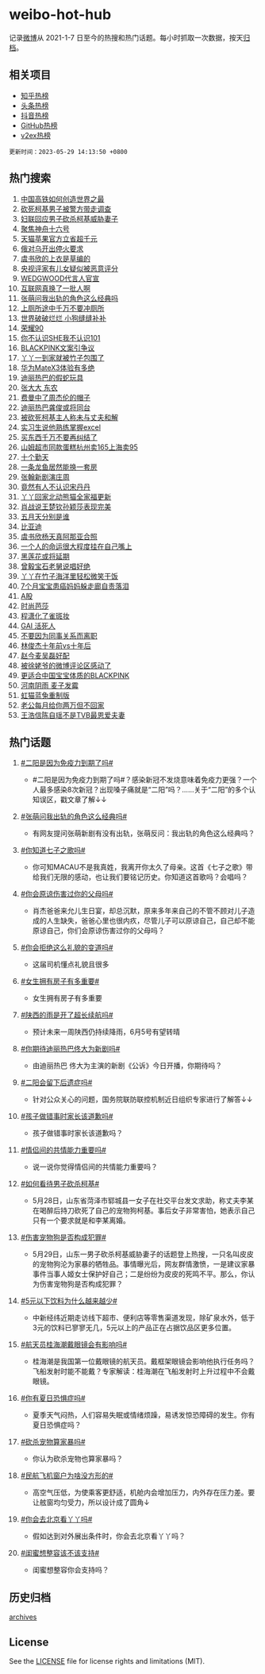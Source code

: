 # weibo-hot-hub

记录[微博](https://www.weibo.com)从 2021-1-7 日至今的热搜和热门话题。每小时抓取一次数据，按天[归档](archives)。

## 相关项目

- [知乎热榜](https://github.com/lonnyzhang423/zhihu-hot-hub)
- [头条热榜](https://github.com/lonnyzhang423/toutiao-hot-hub)
- [抖音热榜](https://github.com/lonnyzhang423/douyin-hot-hub)
- [GitHub热榜](https://github.com/lonnyzhang423/github-hot-hub)
- [v2ex热榜](https://github.com/lonnyzhang423/v2ex-hot-hub)


`更新时间：2023-05-29 14:13:50 +0800`

## 热门搜索

1. [中国高铁如何创造世界之最](https://m.weibo.cn/search?containerid=100103type%3D1%26t%3D10%26q%3D%23%E4%B8%AD%E5%9B%BD%E9%AB%98%E9%93%81%E5%A6%82%E4%BD%95%E5%88%9B%E9%80%A0%E4%B8%96%E7%95%8C%E4%B9%8B%E6%9C%80%23&stream_entry_id=51&isnewpage=1&extparam=seat%3D1%26pos%3D0%26c_type%3D51%26dgr%3D0%26stream_entry_id%3D51%26cate%3D10103%26filter_type%3Drealtimehot%26display_time%3D1685340829%26pre_seqid%3D168534082924102733755&luicode=10000011&lfid=106003type%253D25%2526t%253D3%2526disable_hot%253D1%2526filter_type%253Drealtimehot)
1. [砍死柯基男子被警方带走调查](https://m.weibo.cn/search?containerid=100103type%3D1%26t%3D10%26q%3D%23%E7%A0%8D%E6%AD%BB%E6%9F%AF%E5%9F%BA%E7%94%B7%E5%AD%90%E8%A2%AB%E8%AD%A6%E6%96%B9%E5%B8%A6%E8%B5%B0%E8%B0%83%E6%9F%A5%23&stream_entry_id=31&isnewpage=1&extparam=seat%3D1%26stream_entry_id%3D31%26filter_type%3Drealtimehot%26dgr%3D0%26c_type%3D31%26pos%3D0%26band_rank%3D1%26realpos%3D1%26cate%3D5001%26lcate%3D5001%26q%3D%2523%25E7%25A0%258D%25E6%25AD%25BB%25E6%259F%25AF%25E5%259F%25BA%25E7%2594%25B7%25E5%25AD%2590%25E8%25A2%25AB%25E8%25AD%25A6%25E6%2596%25B9%25E5%25B8%25A6%25E8%25B5%25B0%25E8%25B0%2583%25E6%259F%25A5%2523%26flag%3D2%26display_time%3D1685340829%26pre_seqid%3D168534082924102733755&luicode=10000011&lfid=106003type%253D25%2526t%253D3%2526disable_hot%253D1%2526filter_type%253Drealtimehot)
1. [妇联回应男子砍杀柯基威胁妻子](https://m.weibo.cn/search?containerid=100103type%3D1%26t%3D10%26q%3D%23%E5%A6%87%E8%81%94%E5%9B%9E%E5%BA%94%E7%94%B7%E5%AD%90%E7%A0%8D%E6%9D%80%E6%9F%AF%E5%9F%BA%E5%A8%81%E8%83%81%E5%A6%BB%E5%AD%90%23&stream_entry_id=31&isnewpage=1&extparam=seat%3D1%26stream_entry_id%3D31%26filter_type%3Drealtimehot%26dgr%3D0%26c_type%3D31%26pos%3D1%26band_rank%3D2%26realpos%3D2%26cate%3D5001%26lcate%3D5001%26q%3D%2523%25E5%25A6%2587%25E8%2581%2594%25E5%259B%259E%25E5%25BA%2594%25E7%2594%25B7%25E5%25AD%2590%25E7%25A0%258D%25E6%259D%2580%25E6%259F%25AF%25E5%259F%25BA%25E5%25A8%2581%25E8%2583%2581%25E5%25A6%25BB%25E5%25AD%2590%2523%26flag%3D16%26display_time%3D1685340829%26pre_seqid%3D168534082924102733755&luicode=10000011&lfid=106003type%253D25%2526t%253D3%2526disable_hot%253D1%2526filter_type%253Drealtimehot)
1. [聚焦神舟十六号](https://m.weibo.cn/search?containerid=100103type%3D1%26t%3D10%26q%3D%23%E8%81%9A%E7%84%A6%E7%A5%9E%E8%88%9F%E5%8D%81%E5%85%AD%E5%8F%B7%23&stream_entry_id=31&isnewpage=1&extparam=seat%3D1%26stream_entry_id%3D31%26filter_type%3Drealtimehot%26dgr%3D0%26c_type%3D31%26pos%3D2%26band_rank%3D3%26realpos%3D3%26cate%3D5001%26lcate%3D5001%26q%3D%2523%25E8%2581%259A%25E7%2584%25A6%25E7%25A5%259E%25E8%2588%259F%25E5%258D%2581%25E5%2585%25AD%25E5%258F%25B7%2523%26flag%3D0%26display_time%3D1685340829%26pre_seqid%3D168534082924102733755&luicode=10000011&lfid=106003type%253D25%2526t%253D3%2526disable_hot%253D1%2526filter_type%253Drealtimehot)
1. [天猫苹果官方立省超千元](https://m.weibo.cn/search?containerid=100103type%3D1%26t%3D10%26q%3D%23%E5%A4%A9%E7%8C%AB%E8%8B%B9%E6%9E%9C%E5%AE%98%E6%96%B9%E7%AB%8B%E7%9C%81%E8%B6%85%E5%8D%83%E5%85%83%23&stream_entry_id=31&isnewpage=1&extparam=seat%3D1%26stream_entry_id%3D31%26filter_type%3Drealtimehot%26dgr%3D0%26topic_ad%3D1%26lcate%3D5001%26pos%3D3%26band_rank%3D4%26c_type%3D31%26cate%3D5001%26adid%3D190867%26q%3D%2523%25E5%25A4%25A9%25E7%258C%25AB%25E8%258B%25B9%25E6%259E%259C%25E5%25AE%2598%25E6%2596%25B9%25E7%25AB%258B%25E7%259C%2581%25E8%25B6%2585%25E5%258D%2583%25E5%2585%2583%2523%26is_ad_pos%3D1%26display_time%3D1685340829%26pre_seqid%3D168534082924102733755&luicode=10000011&lfid=106003type%253D25%2526t%253D3%2526disable_hot%253D1%2526filter_type%253Drealtimehot)
1. [俄对乌开出停火要求](https://m.weibo.cn/search?containerid=100103type%3D1%26t%3D10%26q%3D%23%E4%BF%84%E5%AF%B9%E4%B9%8C%E5%BC%80%E5%87%BA%E5%81%9C%E7%81%AB%E8%A6%81%E6%B1%82%23&stream_entry_id=31&isnewpage=1&extparam=seat%3D1%26stream_entry_id%3D31%26filter_type%3Drealtimehot%26dgr%3D0%26c_type%3D31%26pos%3D4%26band_rank%3D4%26realpos%3D4%26cate%3D5001%26lcate%3D5001%26q%3D%2523%25E4%25BF%2584%25E5%25AF%25B9%25E4%25B9%258C%25E5%25BC%2580%25E5%2587%25BA%25E5%2581%259C%25E7%2581%25AB%25E8%25A6%2581%25E6%25B1%2582%2523%26flag%3D2%26display_time%3D1685340829%26pre_seqid%3D168534082924102733755&luicode=10000011&lfid=106003type%253D25%2526t%253D3%2526disable_hot%253D1%2526filter_type%253Drealtimehot)
1. [虞书欣的上衣是草编的](https://m.weibo.cn/search?containerid=100103type%3D1%26t%3D10%26q%3D%23%E8%99%9E%E4%B9%A6%E6%AC%A3%E7%9A%84%E4%B8%8A%E8%A1%A3%E6%98%AF%E8%8D%89%E7%BC%96%E7%9A%84%23&stream_entry_id=31&isnewpage=1&extparam=seat%3D1%26stream_entry_id%3D31%26filter_type%3Drealtimehot%26dgr%3D0%26c_type%3D31%26pos%3D5%26band_rank%3D5%26realpos%3D5%26cate%3D5001%26lcate%3D5001%26q%3D%2523%25E8%2599%259E%25E4%25B9%25A6%25E6%25AC%25A3%25E7%259A%2584%25E4%25B8%258A%25E8%25A1%25A3%25E6%2598%25AF%25E8%258D%2589%25E7%25BC%2596%25E7%259A%2584%2523%26flag%3D2%26display_time%3D1685340829%26pre_seqid%3D168534082924102733755&luicode=10000011&lfid=106003type%253D25%2526t%253D3%2526disable_hot%253D1%2526filter_type%253Drealtimehot)
1. [央视评家有儿女疑似被恶意评分](https://m.weibo.cn/search?containerid=100103type%3D1%26t%3D10%26q%3D%23%E5%A4%AE%E8%A7%86%E8%AF%84%E5%AE%B6%E6%9C%89%E5%84%BF%E5%A5%B3%E7%96%91%E4%BC%BC%E8%A2%AB%E6%81%B6%E6%84%8F%E8%AF%84%E5%88%86%23&stream_entry_id=31&isnewpage=1&extparam=seat%3D1%26stream_entry_id%3D31%26filter_type%3Drealtimehot%26dgr%3D0%26c_type%3D31%26pos%3D6%26band_rank%3D6%26realpos%3D6%26cate%3D5001%26lcate%3D5001%26q%3D%2523%25E5%25A4%25AE%25E8%25A7%2586%25E8%25AF%2584%25E5%25AE%25B6%25E6%259C%2589%25E5%2584%25BF%25E5%25A5%25B3%25E7%2596%2591%25E4%25BC%25BC%25E8%25A2%25AB%25E6%2581%25B6%25E6%2584%258F%25E8%25AF%2584%25E5%2588%2586%2523%26flag%3D2%26display_time%3D1685340829%26pre_seqid%3D168534082924102733755&luicode=10000011&lfid=106003type%253D25%2526t%253D3%2526disable_hot%253D1%2526filter_type%253Drealtimehot)
1. [WEDGWOOD代言人官宣](https://m.weibo.cn/search?containerid=100103type%3D1%26t%3D10%26q%3D%23WEDGWOOD%E4%BB%A3%E8%A8%80%E4%BA%BA%E5%AE%98%E5%AE%A3%23&stream_entry_id=31&isnewpage=1&extparam=seat%3D1%26stream_entry_id%3D31%26filter_type%3Drealtimehot%26dgr%3D0%26topic_ad%3D1%26lcate%3D5001%26pos%3D7%26band_rank%3D7%26c_type%3D31%26cate%3D5001%26adid%3D190608%26q%3D%2523WEDGWOOD%25E4%25BB%25A3%25E8%25A8%2580%25E4%25BA%25BA%25E5%25AE%2598%25E5%25AE%25A3%2523%26is_ad_pos%3D1%26display_time%3D1685340829%26pre_seqid%3D168534082924102733755&luicode=10000011&lfid=106003type%253D25%2526t%253D3%2526disable_hot%253D1%2526filter_type%253Drealtimehot)
1. [互联网真换了一批人啊](https://m.weibo.cn/search?containerid=100103type%3D1%26t%3D10%26q%3D%23%E4%BA%92%E8%81%94%E7%BD%91%E7%9C%9F%E6%8D%A2%E4%BA%86%E4%B8%80%E6%89%B9%E4%BA%BA%E5%95%8A%23&stream_entry_id=31&isnewpage=1&extparam=seat%3D1%26stream_entry_id%3D31%26filter_type%3Drealtimehot%26dgr%3D0%26c_type%3D31%26pos%3D8%26band_rank%3D7%26realpos%3D7%26cate%3D5001%26lcate%3D5001%26q%3D%2523%25E4%25BA%2592%25E8%2581%2594%25E7%25BD%2591%25E7%259C%259F%25E6%258D%25A2%25E4%25BA%2586%25E4%25B8%2580%25E6%2589%25B9%25E4%25BA%25BA%25E5%2595%258A%2523%26flag%3D2%26display_time%3D1685340829%26pre_seqid%3D168534082924102733755&luicode=10000011&lfid=106003type%253D25%2526t%253D3%2526disable_hot%253D1%2526filter_type%253Drealtimehot)
1. [张萌问我出轨的角色这么经典吗](https://m.weibo.cn/search?containerid=100103type%3D1%26t%3D10%26q%3D%23%E5%BC%A0%E8%90%8C%E9%97%AE%E6%88%91%E5%87%BA%E8%BD%A8%E7%9A%84%E8%A7%92%E8%89%B2%E8%BF%99%E4%B9%88%E7%BB%8F%E5%85%B8%E5%90%97%23&stream_entry_id=31&isnewpage=1&extparam=seat%3D1%26stream_entry_id%3D31%26filter_type%3Drealtimehot%26dgr%3D0%26c_type%3D31%26pos%3D9%26band_rank%3D8%26realpos%3D8%26cate%3D5001%26lcate%3D5001%26q%3D%2523%25E5%25BC%25A0%25E8%2590%258C%25E9%2597%25AE%25E6%2588%2591%25E5%2587%25BA%25E8%25BD%25A8%25E7%259A%2584%25E8%25A7%2592%25E8%2589%25B2%25E8%25BF%2599%25E4%25B9%2588%25E7%25BB%258F%25E5%2585%25B8%25E5%2590%2597%2523%26flag%3D2%26display_time%3D1685340829%26pre_seqid%3D168534082924102733755&luicode=10000011&lfid=106003type%253D25%2526t%253D3%2526disable_hot%253D1%2526filter_type%253Drealtimehot)
1. [上厕所途中千万不要冲厕所](https://m.weibo.cn/search?containerid=100103type%3D1%26t%3D10%26q%3D%23%E4%B8%8A%E5%8E%95%E6%89%80%E9%80%94%E4%B8%AD%E5%8D%83%E4%B8%87%E4%B8%8D%E8%A6%81%E5%86%B2%E5%8E%95%E6%89%80%23&stream_entry_id=31&isnewpage=1&extparam=seat%3D1%26stream_entry_id%3D31%26filter_type%3Drealtimehot%26dgr%3D0%26c_type%3D31%26pos%3D10%26band_rank%3D9%26realpos%3D9%26cate%3D5001%26lcate%3D5001%26q%3D%2523%25E4%25B8%258A%25E5%258E%2595%25E6%2589%2580%25E9%2580%2594%25E4%25B8%25AD%25E5%258D%2583%25E4%25B8%2587%25E4%25B8%258D%25E8%25A6%2581%25E5%2586%25B2%25E5%258E%2595%25E6%2589%2580%2523%26flag%3D2%26display_time%3D1685340829%26pre_seqid%3D168534082924102733755&luicode=10000011&lfid=106003type%253D25%2526t%253D3%2526disable_hot%253D1%2526filter_type%253Drealtimehot)
1. [世界破破烂烂 小狗缝缝补补](https://m.weibo.cn/search?containerid=100103type%3D1%26t%3D10%26q%3D%E4%B8%96%E7%95%8C%E7%A0%B4%E7%A0%B4%E7%83%82%E7%83%82+%E5%B0%8F%E7%8B%97%E7%BC%9D%E7%BC%9D%E8%A1%A5%E8%A1%A5&stream_entry_id=31&isnewpage=1&extparam=seat%3D1%26stream_entry_id%3D31%26filter_type%3Drealtimehot%26dgr%3D0%26c_type%3D31%26pos%3D11%26band_rank%3D10%26realpos%3D10%26cate%3D5001%26lcate%3D5001%26q%3D%25E4%25B8%2596%25E7%2595%258C%25E7%25A0%25B4%25E7%25A0%25B4%25E7%2583%2582%25E7%2583%2582%2520%25E5%25B0%258F%25E7%258B%2597%25E7%25BC%259D%25E7%25BC%259D%25E8%25A1%25A5%25E8%25A1%25A5%26flag%3D1%26display_time%3D1685340829%26pre_seqid%3D168534082924102733755&luicode=10000011&lfid=106003type%253D25%2526t%253D3%2526disable_hot%253D1%2526filter_type%253Drealtimehot)
1. [荣耀90](https://m.weibo.cn/search?containerid=100103type%3D1%26t%3D10%26q%3D%23%E8%8D%A3%E8%80%8090%23&stream_entry_id=31&isnewpage=1&extparam=seat%3D1%26stream_entry_id%3D31%26filter_type%3Drealtimehot%26dgr%3D0%26cate%3D5001%26c_type%3D31%26pos%3D12%26band_rank%3D11%26realpos%3D11%26lcate%3D5001%26adid%3D190921%26q%3D%2523%25E8%258D%25A3%25E8%2580%258090%2523%26flag%3D0%26display_time%3D1685340829%26pre_seqid%3D168534082924102733755&luicode=10000011&lfid=106003type%253D25%2526t%253D3%2526disable_hot%253D1%2526filter_type%253Drealtimehot)
1. [你不认识SHE我不认识101](https://m.weibo.cn/search?containerid=100103type%3D1%26t%3D10%26q%3D%23%E4%BD%A0%E4%B8%8D%E8%AE%A4%E8%AF%86SHE%E6%88%91%E4%B8%8D%E8%AE%A4%E8%AF%86101%23&stream_entry_id=31&isnewpage=1&extparam=seat%3D1%26stream_entry_id%3D31%26filter_type%3Drealtimehot%26dgr%3D0%26c_type%3D31%26pos%3D13%26band_rank%3D12%26realpos%3D12%26cate%3D5001%26lcate%3D5001%26q%3D%2523%25E4%25BD%25A0%25E4%25B8%258D%25E8%25AE%25A4%25E8%25AF%2586SHE%25E6%2588%2591%25E4%25B8%258D%25E8%25AE%25A4%25E8%25AF%2586101%2523%26flag%3D1%26display_time%3D1685340829%26pre_seqid%3D168534082924102733755&luicode=10000011&lfid=106003type%253D25%2526t%253D3%2526disable_hot%253D1%2526filter_type%253Drealtimehot)
1. [BLACKPINK文案引争议](https://m.weibo.cn/search?containerid=100103type%3D1%26t%3D10%26q%3D%23BLACKPINK%E6%96%87%E6%A1%88%E5%BC%95%E4%BA%89%E8%AE%AE%23&stream_entry_id=31&isnewpage=1&extparam=seat%3D1%26stream_entry_id%3D31%26filter_type%3Drealtimehot%26dgr%3D0%26c_type%3D31%26pos%3D14%26band_rank%3D13%26realpos%3D13%26cate%3D5001%26lcate%3D5001%26q%3D%2523BLACKPINK%25E6%2596%2587%25E6%25A1%2588%25E5%25BC%2595%25E4%25BA%2589%25E8%25AE%25AE%2523%26flag%3D0%26display_time%3D1685340829%26pre_seqid%3D168534082924102733755&luicode=10000011&lfid=106003type%253D25%2526t%253D3%2526disable_hot%253D1%2526filter_type%253Drealtimehot)
1. [丫丫一到家就被竹子包围了](https://m.weibo.cn/search?containerid=100103type%3D1%26t%3D10%26q%3D%23%E4%B8%AB%E4%B8%AB%E4%B8%80%E5%88%B0%E5%AE%B6%E5%B0%B1%E8%A2%AB%E7%AB%B9%E5%AD%90%E5%8C%85%E5%9B%B4%E4%BA%86%23&stream_entry_id=31&isnewpage=1&extparam=seat%3D1%26stream_entry_id%3D31%26filter_type%3Drealtimehot%26dgr%3D0%26c_type%3D31%26pos%3D15%26band_rank%3D14%26realpos%3D14%26cate%3D5001%26lcate%3D5001%26q%3D%2523%25E4%25B8%25AB%25E4%25B8%25AB%25E4%25B8%2580%25E5%2588%25B0%25E5%25AE%25B6%25E5%25B0%25B1%25E8%25A2%25AB%25E7%25AB%25B9%25E5%25AD%2590%25E5%258C%2585%25E5%259B%25B4%25E4%25BA%2586%2523%26flag%3D0%26display_time%3D1685340829%26pre_seqid%3D168534082924102733755&luicode=10000011&lfid=106003type%253D25%2526t%253D3%2526disable_hot%253D1%2526filter_type%253Drealtimehot)
1. [华为MateX3体验有多绝](https://m.weibo.cn/search?containerid=100103type%3D1%26t%3D10%26q%3D%23%E5%8D%8E%E4%B8%BAMateX3%E4%BD%93%E9%AA%8C%E6%9C%89%E5%A4%9A%E7%BB%9D%23&stream_entry_id=31&isnewpage=1&extparam=seat%3D1%26stream_entry_id%3D31%26filter_type%3Drealtimehot%26dgr%3D0%26cate%3D5001%26c_type%3D31%26pos%3D16%26band_rank%3D15%26realpos%3D15%26lcate%3D5001%26adid%3D190901%26q%3D%2523%25E5%258D%258E%25E4%25B8%25BAMateX3%25E4%25BD%2593%25E9%25AA%258C%25E6%259C%2589%25E5%25A4%259A%25E7%25BB%259D%2523%26flag%3D0%26display_time%3D1685340829%26pre_seqid%3D168534082924102733755&luicode=10000011&lfid=106003type%253D25%2526t%253D3%2526disable_hot%253D1%2526filter_type%253Drealtimehot)
1. [迪丽热巴的假蛇玩具](https://m.weibo.cn/search?containerid=100103type%3D1%26t%3D10%26q%3D%23%E8%BF%AA%E4%B8%BD%E7%83%AD%E5%B7%B4%E7%9A%84%E5%81%87%E8%9B%87%E7%8E%A9%E5%85%B7%23&stream_entry_id=31&isnewpage=1&extparam=seat%3D1%26stream_entry_id%3D31%26filter_type%3Drealtimehot%26dgr%3D0%26c_type%3D31%26pos%3D17%26band_rank%3D16%26realpos%3D16%26cate%3D5001%26lcate%3D5001%26q%3D%2523%25E8%25BF%25AA%25E4%25B8%25BD%25E7%2583%25AD%25E5%25B7%25B4%25E7%259A%2584%25E5%2581%2587%25E8%259B%2587%25E7%258E%25A9%25E5%2585%25B7%2523%26flag%3D0%26display_time%3D1685340829%26pre_seqid%3D168534082924102733755&luicode=10000011&lfid=106003type%253D25%2526t%253D3%2526disable_hot%253D1%2526filter_type%253Drealtimehot)
1. [张大大 东农](https://m.weibo.cn/search?containerid=100103type%3D1%26t%3D10%26q%3D%E5%BC%A0%E5%A4%A7%E5%A4%A7+%E4%B8%9C%E5%86%9C&stream_entry_id=31&isnewpage=1&extparam=seat%3D1%26stream_entry_id%3D31%26filter_type%3Drealtimehot%26dgr%3D0%26c_type%3D31%26pos%3D18%26band_rank%3D17%26realpos%3D17%26cate%3D5001%26lcate%3D5001%26q%3D%25E5%25BC%25A0%25E5%25A4%25A7%25E5%25A4%25A7%2520%25E4%25B8%259C%25E5%2586%259C%26flag%3D1%26display_time%3D1685340829%26pre_seqid%3D168534082924102733755&luicode=10000011&lfid=106003type%253D25%2526t%253D3%2526disable_hot%253D1%2526filter_type%253Drealtimehot)
1. [费曼中了周杰伦的帽子](https://m.weibo.cn/search?containerid=100103type%3D1%26t%3D10%26q%3D%23%E8%B4%B9%E6%9B%BC%E4%B8%AD%E4%BA%86%E5%91%A8%E6%9D%B0%E4%BC%A6%E7%9A%84%E5%B8%BD%E5%AD%90%23&stream_entry_id=31&isnewpage=1&extparam=seat%3D1%26stream_entry_id%3D31%26filter_type%3Drealtimehot%26dgr%3D0%26c_type%3D31%26pos%3D19%26band_rank%3D18%26realpos%3D18%26cate%3D5001%26lcate%3D5001%26q%3D%2523%25E8%25B4%25B9%25E6%259B%25BC%25E4%25B8%25AD%25E4%25BA%2586%25E5%2591%25A8%25E6%259D%25B0%25E4%25BC%25A6%25E7%259A%2584%25E5%25B8%25BD%25E5%25AD%2590%2523%26flag%3D2%26display_time%3D1685340829%26pre_seqid%3D168534082924102733755&luicode=10000011&lfid=106003type%253D25%2526t%253D3%2526disable_hot%253D1%2526filter_type%253Drealtimehot)
1. [迪丽热巴龚俊或将同台](https://m.weibo.cn/search?containerid=100103type%3D1%26t%3D10%26q%3D%23%E8%BF%AA%E4%B8%BD%E7%83%AD%E5%B7%B4%E9%BE%9A%E4%BF%8A%E6%88%96%E5%B0%86%E5%90%8C%E5%8F%B0%23&stream_entry_id=31&isnewpage=1&extparam=seat%3D1%26stream_entry_id%3D31%26filter_type%3Drealtimehot%26dgr%3D0%26c_type%3D31%26pos%3D20%26band_rank%3D19%26realpos%3D19%26cate%3D5001%26lcate%3D5001%26q%3D%2523%25E8%25BF%25AA%25E4%25B8%25BD%25E7%2583%25AD%25E5%25B7%25B4%25E9%25BE%259A%25E4%25BF%258A%25E6%2588%2596%25E5%25B0%2586%25E5%2590%258C%25E5%258F%25B0%2523%26flag%3D0%26display_time%3D1685340829%26pre_seqid%3D168534082924102733755&luicode=10000011&lfid=106003type%253D25%2526t%253D3%2526disable_hot%253D1%2526filter_type%253Drealtimehot)
1. [被砍死柯基主人称未与丈夫和解](https://m.weibo.cn/search?containerid=100103type%3D1%26t%3D10%26q%3D%23%E8%A2%AB%E7%A0%8D%E6%AD%BB%E6%9F%AF%E5%9F%BA%E4%B8%BB%E4%BA%BA%E7%A7%B0%E6%9C%AA%E4%B8%8E%E4%B8%88%E5%A4%AB%E5%92%8C%E8%A7%A3%23&stream_entry_id=31&isnewpage=1&extparam=seat%3D1%26stream_entry_id%3D31%26filter_type%3Drealtimehot%26dgr%3D0%26c_type%3D31%26pos%3D21%26band_rank%3D20%26realpos%3D20%26cate%3D5001%26lcate%3D5001%26q%3D%2523%25E8%25A2%25AB%25E7%25A0%258D%25E6%25AD%25BB%25E6%259F%25AF%25E5%259F%25BA%25E4%25B8%25BB%25E4%25BA%25BA%25E7%25A7%25B0%25E6%259C%25AA%25E4%25B8%258E%25E4%25B8%2588%25E5%25A4%25AB%25E5%2592%258C%25E8%25A7%25A3%2523%26flag%3D0%26display_time%3D1685340829%26pre_seqid%3D168534082924102733755&luicode=10000011&lfid=106003type%253D25%2526t%253D3%2526disable_hot%253D1%2526filter_type%253Drealtimehot)
1. [实习生说他熟练掌握excel](https://m.weibo.cn/search?containerid=100103type%3D1%26t%3D10%26q%3D%23%E5%AE%9E%E4%B9%A0%E7%94%9F%E8%AF%B4%E4%BB%96%E7%86%9F%E7%BB%83%E6%8E%8C%E6%8F%A1excel%23&stream_entry_id=31&isnewpage=1&extparam=seat%3D1%26stream_entry_id%3D31%26filter_type%3Drealtimehot%26dgr%3D0%26c_type%3D31%26pos%3D22%26band_rank%3D21%26realpos%3D21%26cate%3D5001%26lcate%3D5001%26q%3D%2523%25E5%25AE%259E%25E4%25B9%25A0%25E7%2594%259F%25E8%25AF%25B4%25E4%25BB%2596%25E7%2586%259F%25E7%25BB%2583%25E6%258E%258C%25E6%258F%25A1excel%2523%26flag%3D1%26display_time%3D1685340829%26pre_seqid%3D168534082924102733755&luicode=10000011&lfid=106003type%253D25%2526t%253D3%2526disable_hot%253D1%2526filter_type%253Drealtimehot)
1. [买东西千万不要再纠结了](https://m.weibo.cn/search?containerid=100103type%3D1%26t%3D10%26q%3D%23%E4%B9%B0%E4%B8%9C%E8%A5%BF%E5%8D%83%E4%B8%87%E4%B8%8D%E8%A6%81%E5%86%8D%E7%BA%A0%E7%BB%93%E4%BA%86%23&stream_entry_id=31&isnewpage=1&extparam=seat%3D1%26stream_entry_id%3D31%26filter_type%3Drealtimehot%26dgr%3D0%26c_type%3D31%26pos%3D23%26band_rank%3D22%26realpos%3D22%26cate%3D5001%26lcate%3D5001%26q%3D%2523%25E4%25B9%25B0%25E4%25B8%259C%25E8%25A5%25BF%25E5%258D%2583%25E4%25B8%2587%25E4%25B8%258D%25E8%25A6%2581%25E5%2586%258D%25E7%25BA%25A0%25E7%25BB%2593%25E4%25BA%2586%2523%26flag%3D1%26display_time%3D1685340829%26pre_seqid%3D168534082924102733755&luicode=10000011&lfid=106003type%253D25%2526t%253D3%2526disable_hot%253D1%2526filter_type%253Drealtimehot)
1. [山姆超市同款蛋糕杭州卖165上海卖95](https://m.weibo.cn/search?containerid=100103type%3D1%26t%3D10%26q%3D%23%E5%B1%B1%E5%A7%86%E8%B6%85%E5%B8%82%E5%90%8C%E6%AC%BE%E8%9B%8B%E7%B3%95%E6%9D%AD%E5%B7%9E%E5%8D%96165%E4%B8%8A%E6%B5%B7%E5%8D%9695%23&stream_entry_id=31&isnewpage=1&extparam=seat%3D1%26stream_entry_id%3D31%26filter_type%3Drealtimehot%26dgr%3D0%26c_type%3D31%26pos%3D24%26band_rank%3D23%26realpos%3D23%26cate%3D5001%26lcate%3D5001%26q%3D%2523%25E5%25B1%25B1%25E5%25A7%2586%25E8%25B6%2585%25E5%25B8%2582%25E5%2590%258C%25E6%25AC%25BE%25E8%259B%258B%25E7%25B3%2595%25E6%259D%25AD%25E5%25B7%259E%25E5%258D%2596165%25E4%25B8%258A%25E6%25B5%25B7%25E5%258D%259695%2523%26flag%3D0%26display_time%3D1685340829%26pre_seqid%3D168534082924102733755&luicode=10000011&lfid=106003type%253D25%2526t%253D3%2526disable_hot%253D1%2526filter_type%253Drealtimehot)
1. [十个勤天](https://m.weibo.cn/search?containerid=100103type%3D1%26t%3D10%26q%3D%E5%8D%81%E4%B8%AA%E5%8B%A4%E5%A4%A9&stream_entry_id=31&isnewpage=1&extparam=seat%3D1%26stream_entry_id%3D31%26filter_type%3Drealtimehot%26dgr%3D0%26c_type%3D31%26pos%3D25%26band_rank%3D24%26realpos%3D24%26cate%3D5001%26lcate%3D5001%26q%3D%25E5%258D%2581%25E4%25B8%25AA%25E5%258B%25A4%25E5%25A4%25A9%26flag%3D0%26display_time%3D1685340829%26pre_seqid%3D168534082924102733755&luicode=10000011&lfid=106003type%253D25%2526t%253D3%2526disable_hot%253D1%2526filter_type%253Drealtimehot)
1. [一条龙鱼居然能换一套房](https://m.weibo.cn/search?containerid=100103type%3D1%26t%3D10%26q%3D%23%E4%B8%80%E6%9D%A1%E9%BE%99%E9%B1%BC%E5%B1%85%E7%84%B6%E8%83%BD%E6%8D%A2%E4%B8%80%E5%A5%97%E6%88%BF%23&stream_entry_id=31&isnewpage=1&extparam=seat%3D1%26stream_entry_id%3D31%26filter_type%3Drealtimehot%26dgr%3D0%26c_type%3D31%26pos%3D26%26band_rank%3D25%26realpos%3D25%26cate%3D5001%26lcate%3D5001%26q%3D%2523%25E4%25B8%2580%25E6%259D%25A1%25E9%25BE%2599%25E9%25B1%25BC%25E5%25B1%2585%25E7%2584%25B6%25E8%2583%25BD%25E6%258D%25A2%25E4%25B8%2580%25E5%25A5%2597%25E6%2588%25BF%2523%26flag%3D0%26display_time%3D1685340829%26pre_seqid%3D168534082924102733755&luicode=10000011&lfid=106003type%253D25%2526t%253D3%2526disable_hot%253D1%2526filter_type%253Drealtimehot)
1. [张翰新剧演庄周](https://m.weibo.cn/search?containerid=100103type%3D1%26t%3D10%26q%3D%23%E5%BC%A0%E7%BF%B0%E6%96%B0%E5%89%A7%E6%BC%94%E5%BA%84%E5%91%A8%23&stream_entry_id=31&isnewpage=1&extparam=seat%3D1%26stream_entry_id%3D31%26filter_type%3Drealtimehot%26dgr%3D0%26c_type%3D31%26pos%3D27%26band_rank%3D26%26realpos%3D26%26cate%3D5001%26lcate%3D5001%26q%3D%2523%25E5%25BC%25A0%25E7%25BF%25B0%25E6%2596%25B0%25E5%2589%25A7%25E6%25BC%2594%25E5%25BA%2584%25E5%2591%25A8%2523%26flag%3D0%26display_time%3D1685340829%26pre_seqid%3D168534082924102733755&luicode=10000011&lfid=106003type%253D25%2526t%253D3%2526disable_hot%253D1%2526filter_type%253Drealtimehot)
1. [竟然有人不认识宋丹丹](https://m.weibo.cn/search?containerid=100103type%3D1%26t%3D10%26q%3D%23%E7%AB%9F%E7%84%B6%E6%9C%89%E4%BA%BA%E4%B8%8D%E8%AE%A4%E8%AF%86%E5%AE%8B%E4%B8%B9%E4%B8%B9%23&stream_entry_id=31&isnewpage=1&extparam=seat%3D1%26stream_entry_id%3D31%26filter_type%3Drealtimehot%26dgr%3D0%26c_type%3D31%26pos%3D28%26band_rank%3D27%26realpos%3D27%26cate%3D5001%26lcate%3D5001%26q%3D%2523%25E7%25AB%259F%25E7%2584%25B6%25E6%259C%2589%25E4%25BA%25BA%25E4%25B8%258D%25E8%25AE%25A4%25E8%25AF%2586%25E5%25AE%258B%25E4%25B8%25B9%25E4%25B8%25B9%2523%26flag%3D0%26display_time%3D1685340829%26pre_seqid%3D168534082924102733755&luicode=10000011&lfid=106003type%253D25%2526t%253D3%2526disable_hot%253D1%2526filter_type%253Drealtimehot)
1. [丫丫回家北动熊猫全家福更新](https://m.weibo.cn/search?containerid=100103type%3D1%26t%3D10%26q%3D%23%E4%B8%AB%E4%B8%AB%E5%9B%9E%E5%AE%B6%E5%8C%97%E5%8A%A8%E7%86%8A%E7%8C%AB%E5%85%A8%E5%AE%B6%E7%A6%8F%E6%9B%B4%E6%96%B0%23&stream_entry_id=31&isnewpage=1&extparam=seat%3D1%26stream_entry_id%3D31%26filter_type%3Drealtimehot%26dgr%3D0%26c_type%3D31%26pos%3D29%26band_rank%3D28%26realpos%3D28%26cate%3D5001%26lcate%3D5001%26q%3D%2523%25E4%25B8%25AB%25E4%25B8%25AB%25E5%259B%259E%25E5%25AE%25B6%25E5%258C%2597%25E5%258A%25A8%25E7%2586%258A%25E7%258C%25AB%25E5%2585%25A8%25E5%25AE%25B6%25E7%25A6%258F%25E6%259B%25B4%25E6%2596%25B0%2523%26flag%3D1%26display_time%3D1685340829%26pre_seqid%3D168534082924102733755&luicode=10000011&lfid=106003type%253D25%2526t%253D3%2526disable_hot%253D1%2526filter_type%253Drealtimehot)
1. [肖战说王楚钦孙颖莎表现完美](https://m.weibo.cn/search?containerid=100103type%3D1%26t%3D10%26q%3D%23%E8%82%96%E6%88%98%E8%AF%B4%E7%8E%8B%E6%A5%9A%E9%92%A6%E5%AD%99%E9%A2%96%E8%8E%8E%E8%A1%A8%E7%8E%B0%E5%AE%8C%E7%BE%8E%23&stream_entry_id=31&isnewpage=1&extparam=seat%3D1%26stream_entry_id%3D31%26filter_type%3Drealtimehot%26dgr%3D0%26c_type%3D31%26pos%3D30%26band_rank%3D29%26realpos%3D29%26cate%3D5001%26lcate%3D5001%26q%3D%2523%25E8%2582%2596%25E6%2588%2598%25E8%25AF%25B4%25E7%258E%258B%25E6%25A5%259A%25E9%2592%25A6%25E5%25AD%2599%25E9%25A2%2596%25E8%258E%258E%25E8%25A1%25A8%25E7%258E%25B0%25E5%25AE%258C%25E7%25BE%258E%2523%26flag%3D0%26display_time%3D1685340829%26pre_seqid%3D168534082924102733755&luicode=10000011&lfid=106003type%253D25%2526t%253D3%2526disable_hot%253D1%2526filter_type%253Drealtimehot)
1. [五月天分别是谁](https://m.weibo.cn/search?containerid=100103type%3D1%26t%3D10%26q%3D%23%E4%BA%94%E6%9C%88%E5%A4%A9%E5%88%86%E5%88%AB%E6%98%AF%E8%B0%81%23&stream_entry_id=31&isnewpage=1&extparam=seat%3D1%26stream_entry_id%3D31%26filter_type%3Drealtimehot%26dgr%3D0%26c_type%3D31%26pos%3D31%26band_rank%3D30%26realpos%3D30%26cate%3D5001%26lcate%3D5001%26q%3D%2523%25E4%25BA%2594%25E6%259C%2588%25E5%25A4%25A9%25E5%2588%2586%25E5%2588%25AB%25E6%2598%25AF%25E8%25B0%2581%2523%26flag%3D1%26display_time%3D1685340829%26pre_seqid%3D168534082924102733755&luicode=10000011&lfid=106003type%253D25%2526t%253D3%2526disable_hot%253D1%2526filter_type%253Drealtimehot)
1. [比亚迪](https://m.weibo.cn/search?containerid=100103type%3D1%26t%3D10%26q%3D%E6%AF%94%E4%BA%9A%E8%BF%AA&stream_entry_id=31&isnewpage=1&extparam=seat%3D1%26stream_entry_id%3D31%26filter_type%3Drealtimehot%26dgr%3D0%26c_type%3D31%26pos%3D32%26band_rank%3D31%26realpos%3D31%26cate%3D5001%26lcate%3D5001%26q%3D%25E6%25AF%2594%25E4%25BA%259A%25E8%25BF%25AA%26flag%3D0%26display_time%3D1685340829%26pre_seqid%3D168534082924102733755&luicode=10000011&lfid=106003type%253D25%2526t%253D3%2526disable_hot%253D1%2526filter_type%253Drealtimehot)
1. [虞书欣杨天真阿那亚合照](https://m.weibo.cn/search?containerid=100103type%3D1%26t%3D10%26q%3D%23%E8%99%9E%E4%B9%A6%E6%AC%A3%E6%9D%A8%E5%A4%A9%E7%9C%9F%E9%98%BF%E9%82%A3%E4%BA%9A%E5%90%88%E7%85%A7%23&stream_entry_id=31&isnewpage=1&extparam=seat%3D1%26stream_entry_id%3D31%26filter_type%3Drealtimehot%26dgr%3D0%26c_type%3D31%26pos%3D33%26band_rank%3D32%26realpos%3D32%26cate%3D5001%26lcate%3D5001%26q%3D%2523%25E8%2599%259E%25E4%25B9%25A6%25E6%25AC%25A3%25E6%259D%25A8%25E5%25A4%25A9%25E7%259C%259F%25E9%2598%25BF%25E9%2582%25A3%25E4%25BA%259A%25E5%2590%2588%25E7%2585%25A7%2523%26flag%3D0%26display_time%3D1685340829%26pre_seqid%3D168534082924102733755&luicode=10000011&lfid=106003type%253D25%2526t%253D3%2526disable_hot%253D1%2526filter_type%253Drealtimehot)
1. [一个人的命运很大程度挂在自己嘴上](https://m.weibo.cn/search?containerid=100103type%3D1%26t%3D10%26q%3D%E4%B8%80%E4%B8%AA%E4%BA%BA%E7%9A%84%E5%91%BD%E8%BF%90%E5%BE%88%E5%A4%A7%E7%A8%8B%E5%BA%A6%E6%8C%82%E5%9C%A8%E8%87%AA%E5%B7%B1%E5%98%B4%E4%B8%8A&stream_entry_id=31&isnewpage=1&extparam=seat%3D1%26stream_entry_id%3D31%26filter_type%3Drealtimehot%26dgr%3D0%26c_type%3D31%26pos%3D34%26band_rank%3D33%26realpos%3D33%26cate%3D5001%26lcate%3D5001%26q%3D%25E4%25B8%2580%25E4%25B8%25AA%25E4%25BA%25BA%25E7%259A%2584%25E5%2591%25BD%25E8%25BF%2590%25E5%25BE%2588%25E5%25A4%25A7%25E7%25A8%258B%25E5%25BA%25A6%25E6%258C%2582%25E5%259C%25A8%25E8%2587%25AA%25E5%25B7%25B1%25E5%2598%25B4%25E4%25B8%258A%26flag%3D1%26display_time%3D1685340829%26pre_seqid%3D168534082924102733755&luicode=10000011&lfid=106003type%253D25%2526t%253D3%2526disable_hot%253D1%2526filter_type%253Drealtimehot)
1. [黑莲花或将延期](https://m.weibo.cn/search?containerid=100103type%3D1%26t%3D10%26q%3D%23%E9%BB%91%E8%8E%B2%E8%8A%B1%E6%88%96%E5%B0%86%E5%BB%B6%E6%9C%9F%23&stream_entry_id=31&isnewpage=1&extparam=seat%3D1%26stream_entry_id%3D31%26filter_type%3Drealtimehot%26dgr%3D0%26c_type%3D31%26pos%3D35%26band_rank%3D34%26realpos%3D34%26cate%3D5001%26lcate%3D5001%26q%3D%2523%25E9%25BB%2591%25E8%258E%25B2%25E8%258A%25B1%25E6%2588%2596%25E5%25B0%2586%25E5%25BB%25B6%25E6%259C%259F%2523%26flag%3D1%26display_time%3D1685340829%26pre_seqid%3D168534082924102733755&luicode=10000011&lfid=106003type%253D25%2526t%253D3%2526disable_hot%253D1%2526filter_type%253Drealtimehot)
1. [曾毅宝石老舅说唱好绝](https://m.weibo.cn/search?containerid=100103type%3D1%26t%3D10%26q%3D%23%E6%9B%BE%E6%AF%85%E5%AE%9D%E7%9F%B3%E8%80%81%E8%88%85%E8%AF%B4%E5%94%B1%E5%A5%BD%E7%BB%9D%23&stream_entry_id=31&isnewpage=1&extparam=seat%3D1%26stream_entry_id%3D31%26filter_type%3Drealtimehot%26dgr%3D0%26c_type%3D31%26pos%3D36%26band_rank%3D35%26realpos%3D35%26cate%3D5001%26lcate%3D5001%26q%3D%2523%25E6%259B%25BE%25E6%25AF%2585%25E5%25AE%259D%25E7%259F%25B3%25E8%2580%2581%25E8%2588%2585%25E8%25AF%25B4%25E5%2594%25B1%25E5%25A5%25BD%25E7%25BB%259D%2523%26flag%3D1%26display_time%3D1685340829%26pre_seqid%3D168534082924102733755&luicode=10000011&lfid=106003type%253D25%2526t%253D3%2526disable_hot%253D1%2526filter_type%253Drealtimehot)
1. [丫丫在竹子海洋里轻松微笑干饭](https://m.weibo.cn/search?containerid=100103type%3D1%26t%3D10%26q%3D%23%E4%B8%AB%E4%B8%AB%E5%9C%A8%E7%AB%B9%E5%AD%90%E6%B5%B7%E6%B4%8B%E9%87%8C%E8%BD%BB%E6%9D%BE%E5%BE%AE%E7%AC%91%E5%B9%B2%E9%A5%AD%23&stream_entry_id=31&isnewpage=1&extparam=seat%3D1%26stream_entry_id%3D31%26filter_type%3Drealtimehot%26dgr%3D0%26c_type%3D31%26pos%3D37%26band_rank%3D36%26realpos%3D36%26cate%3D5001%26lcate%3D5001%26q%3D%2523%25E4%25B8%25AB%25E4%25B8%25AB%25E5%259C%25A8%25E7%25AB%25B9%25E5%25AD%2590%25E6%25B5%25B7%25E6%25B4%258B%25E9%2587%258C%25E8%25BD%25BB%25E6%259D%25BE%25E5%25BE%25AE%25E7%25AC%2591%25E5%25B9%25B2%25E9%25A5%25AD%2523%26flag%3D0%26display_time%3D1685340829%26pre_seqid%3D168534082924102733755&luicode=10000011&lfid=106003type%253D25%2526t%253D3%2526disable_hot%253D1%2526filter_type%253Drealtimehot)
1. [7个月宝宝患癌妈妈躲走廊自责落泪](https://m.weibo.cn/search?containerid=100103type%3D1%26t%3D10%26q%3D%237%E4%B8%AA%E6%9C%88%E5%AE%9D%E5%AE%9D%E6%82%A3%E7%99%8C%E5%A6%88%E5%A6%88%E8%BA%B2%E8%B5%B0%E5%BB%8A%E8%87%AA%E8%B4%A3%E8%90%BD%E6%B3%AA%23&stream_entry_id=31&isnewpage=1&extparam=seat%3D1%26stream_entry_id%3D31%26filter_type%3Drealtimehot%26dgr%3D0%26c_type%3D31%26pos%3D38%26band_rank%3D37%26realpos%3D37%26cate%3D5001%26lcate%3D5001%26q%3D%25237%25E4%25B8%25AA%25E6%259C%2588%25E5%25AE%259D%25E5%25AE%259D%25E6%2582%25A3%25E7%2599%258C%25E5%25A6%2588%25E5%25A6%2588%25E8%25BA%25B2%25E8%25B5%25B0%25E5%25BB%258A%25E8%2587%25AA%25E8%25B4%25A3%25E8%2590%25BD%25E6%25B3%25AA%2523%26flag%3D0%26display_time%3D1685340829%26pre_seqid%3D168534082924102733755&luicode=10000011&lfid=106003type%253D25%2526t%253D3%2526disable_hot%253D1%2526filter_type%253Drealtimehot)
1. [A股](https://m.weibo.cn/search?containerid=100103type%3D1%26t%3D10%26q%3DA%E8%82%A1&stream_entry_id=31&isnewpage=1&extparam=seat%3D1%26stream_entry_id%3D31%26filter_type%3Drealtimehot%26dgr%3D0%26c_type%3D31%26pos%3D39%26band_rank%3D38%26realpos%3D38%26cate%3D5001%26lcate%3D5001%26q%3DA%25E8%2582%25A1%26flag%3D0%26display_time%3D1685340829%26pre_seqid%3D168534082924102733755&luicode=10000011&lfid=106003type%253D25%2526t%253D3%2526disable_hot%253D1%2526filter_type%253Drealtimehot)
1. [时尚芭莎](https://m.weibo.cn/search?containerid=100103type%3D1%26t%3D10%26q%3D%E6%97%B6%E5%B0%9A%E8%8A%AD%E8%8E%8E&stream_entry_id=31&isnewpage=1&extparam=seat%3D1%26stream_entry_id%3D31%26filter_type%3Drealtimehot%26dgr%3D0%26c_type%3D31%26pos%3D40%26band_rank%3D39%26realpos%3D39%26cate%3D5001%26lcate%3D5001%26q%3D%25E6%2597%25B6%25E5%25B0%259A%25E8%258A%25AD%25E8%258E%258E%26flag%3D0%26display_time%3D1685340829%26pre_seqid%3D168534082924102733755&luicode=10000011&lfid=106003type%253D25%2526t%253D3%2526disable_hot%253D1%2526filter_type%253Drealtimehot)
1. [程潇化了雀斑妆](https://m.weibo.cn/search?containerid=100103type%3D1%26t%3D10%26q%3D%23%E7%A8%8B%E6%BD%87%E5%8C%96%E4%BA%86%E9%9B%80%E6%96%91%E5%A6%86%23&stream_entry_id=31&isnewpage=1&extparam=seat%3D1%26stream_entry_id%3D31%26filter_type%3Drealtimehot%26dgr%3D0%26c_type%3D31%26pos%3D41%26band_rank%3D40%26realpos%3D40%26cate%3D5001%26lcate%3D5001%26q%3D%2523%25E7%25A8%258B%25E6%25BD%2587%25E5%258C%2596%25E4%25BA%2586%25E9%259B%2580%25E6%2596%2591%25E5%25A6%2586%2523%26flag%3D1%26display_time%3D1685340829%26pre_seqid%3D168534082924102733755&luicode=10000011&lfid=106003type%253D25%2526t%253D3%2526disable_hot%253D1%2526filter_type%253Drealtimehot)
1. [GAI 活死人](https://m.weibo.cn/search?containerid=100103type%3D1%26t%3D10%26q%3DGAI+%E6%B4%BB%E6%AD%BB%E4%BA%BA&stream_entry_id=31&isnewpage=1&extparam=seat%3D1%26stream_entry_id%3D31%26filter_type%3Drealtimehot%26dgr%3D0%26c_type%3D31%26pos%3D42%26band_rank%3D41%26realpos%3D41%26cate%3D5001%26lcate%3D5001%26q%3DGAI%2520%25E6%25B4%25BB%25E6%25AD%25BB%25E4%25BA%25BA%26flag%3D0%26display_time%3D1685340829%26pre_seqid%3D168534082924102733755&luicode=10000011&lfid=106003type%253D25%2526t%253D3%2526disable_hot%253D1%2526filter_type%253Drealtimehot)
1. [不要因为同事关系而离职](https://m.weibo.cn/search?containerid=100103type%3D1%26t%3D10%26q%3D%23%E4%B8%8D%E8%A6%81%E5%9B%A0%E4%B8%BA%E5%90%8C%E4%BA%8B%E5%85%B3%E7%B3%BB%E8%80%8C%E7%A6%BB%E8%81%8C%23&stream_entry_id=31&isnewpage=1&extparam=seat%3D1%26stream_entry_id%3D31%26filter_type%3Drealtimehot%26dgr%3D0%26c_type%3D31%26pos%3D43%26band_rank%3D42%26realpos%3D42%26cate%3D5001%26lcate%3D5001%26q%3D%2523%25E4%25B8%258D%25E8%25A6%2581%25E5%259B%25A0%25E4%25B8%25BA%25E5%2590%258C%25E4%25BA%258B%25E5%2585%25B3%25E7%25B3%25BB%25E8%2580%258C%25E7%25A6%25BB%25E8%2581%258C%2523%26flag%3D0%26display_time%3D1685340829%26pre_seqid%3D168534082924102733755&luicode=10000011&lfid=106003type%253D25%2526t%253D3%2526disable_hot%253D1%2526filter_type%253Drealtimehot)
1. [林俊杰十年前vs十年后](https://m.weibo.cn/search?containerid=100103type%3D1%26t%3D10%26q%3D%23%E6%9E%97%E4%BF%8A%E6%9D%B0%E5%8D%81%E5%B9%B4%E5%89%8Dvs%E5%8D%81%E5%B9%B4%E5%90%8E%23&stream_entry_id=31&isnewpage=1&extparam=seat%3D1%26stream_entry_id%3D31%26filter_type%3Drealtimehot%26dgr%3D0%26c_type%3D31%26pos%3D44%26band_rank%3D43%26realpos%3D43%26cate%3D5001%26lcate%3D5001%26q%3D%2523%25E6%259E%2597%25E4%25BF%258A%25E6%259D%25B0%25E5%258D%2581%25E5%25B9%25B4%25E5%2589%258Dvs%25E5%258D%2581%25E5%25B9%25B4%25E5%2590%258E%2523%26flag%3D1%26display_time%3D1685340829%26pre_seqid%3D168534082924102733755&luicode=10000011&lfid=106003type%253D25%2526t%253D3%2526disable_hot%253D1%2526filter_type%253Drealtimehot)
1. [赵今麦吴磊好配](https://m.weibo.cn/search?containerid=100103type%3D1%26t%3D10%26q%3D%E8%B5%B5%E4%BB%8A%E9%BA%A6%E5%90%B4%E7%A3%8A%E5%A5%BD%E9%85%8D&stream_entry_id=31&isnewpage=1&extparam=seat%3D1%26stream_entry_id%3D31%26filter_type%3Drealtimehot%26dgr%3D0%26c_type%3D31%26pos%3D45%26band_rank%3D44%26realpos%3D44%26cate%3D5001%26lcate%3D5001%26q%3D%25E8%25B5%25B5%25E4%25BB%258A%25E9%25BA%25A6%25E5%2590%25B4%25E7%25A3%258A%25E5%25A5%25BD%25E9%2585%258D%26flag%3D0%26display_time%3D1685340829%26pre_seqid%3D168534082924102733755&luicode=10000011&lfid=106003type%253D25%2526t%253D3%2526disable_hot%253D1%2526filter_type%253Drealtimehot)
1. [被徐姥爷的微博评论区感动了](https://m.weibo.cn/search?containerid=100103type%3D1%26t%3D10%26q%3D%23%E8%A2%AB%E5%BE%90%E5%A7%A5%E7%88%B7%E7%9A%84%E5%BE%AE%E5%8D%9A%E8%AF%84%E8%AE%BA%E5%8C%BA%E6%84%9F%E5%8A%A8%E4%BA%86%23&stream_entry_id=31&isnewpage=1&extparam=seat%3D1%26stream_entry_id%3D31%26filter_type%3Drealtimehot%26dgr%3D0%26c_type%3D31%26pos%3D46%26band_rank%3D45%26realpos%3D45%26cate%3D5001%26lcate%3D5001%26q%3D%2523%25E8%25A2%25AB%25E5%25BE%2590%25E5%25A7%25A5%25E7%2588%25B7%25E7%259A%2584%25E5%25BE%25AE%25E5%258D%259A%25E8%25AF%2584%25E8%25AE%25BA%25E5%258C%25BA%25E6%2584%259F%25E5%258A%25A8%25E4%25BA%2586%2523%26flag%3D0%26display_time%3D1685340829%26pre_seqid%3D168534082924102733755&luicode=10000011&lfid=106003type%253D25%2526t%253D3%2526disable_hot%253D1%2526filter_type%253Drealtimehot)
1. [更适合中国宝宝体质的BLACKPINK](https://m.weibo.cn/search?containerid=100103type%3D1%26t%3D10%26q%3D%23%E6%9B%B4%E9%80%82%E5%90%88%E4%B8%AD%E5%9B%BD%E5%AE%9D%E5%AE%9D%E4%BD%93%E8%B4%A8%E7%9A%84BLACKPINK%23&stream_entry_id=31&isnewpage=1&extparam=seat%3D1%26stream_entry_id%3D31%26filter_type%3Drealtimehot%26dgr%3D0%26c_type%3D31%26pos%3D47%26band_rank%3D46%26realpos%3D46%26cate%3D5001%26lcate%3D5001%26q%3D%2523%25E6%259B%25B4%25E9%2580%2582%25E5%2590%2588%25E4%25B8%25AD%25E5%259B%25BD%25E5%25AE%259D%25E5%25AE%259D%25E4%25BD%2593%25E8%25B4%25A8%25E7%259A%2584BLACKPINK%2523%26flag%3D1%26display_time%3D1685340829%26pre_seqid%3D168534082924102733755&luicode=10000011&lfid=106003type%253D25%2526t%253D3%2526disable_hot%253D1%2526filter_type%253Drealtimehot)
1. [河南阴雨 麦子发霉](https://m.weibo.cn/search?containerid=100103type%3D1%26t%3D10%26q%3D%E6%B2%B3%E5%8D%97%E9%98%B4%E9%9B%A8+%E9%BA%A6%E5%AD%90%E5%8F%91%E9%9C%89&stream_entry_id=31&isnewpage=1&extparam=seat%3D1%26stream_entry_id%3D31%26filter_type%3Drealtimehot%26dgr%3D0%26c_type%3D31%26pos%3D48%26band_rank%3D47%26realpos%3D47%26cate%3D5001%26lcate%3D5001%26q%3D%25E6%25B2%25B3%25E5%258D%2597%25E9%2598%25B4%25E9%259B%25A8%2520%25E9%25BA%25A6%25E5%25AD%2590%25E5%258F%2591%25E9%259C%2589%26flag%3D0%26display_time%3D1685340829%26pre_seqid%3D168534082924102733755&luicode=10000011&lfid=106003type%253D25%2526t%253D3%2526disable_hot%253D1%2526filter_type%253Drealtimehot)
1. [虹猫蓝兔重制版](https://m.weibo.cn/search?containerid=100103type%3D1%26t%3D10%26q%3D%23%E8%99%B9%E7%8C%AB%E8%93%9D%E5%85%94%E9%87%8D%E5%88%B6%E7%89%88%23&stream_entry_id=31&isnewpage=1&extparam=seat%3D1%26stream_entry_id%3D31%26filter_type%3Drealtimehot%26dgr%3D0%26c_type%3D31%26pos%3D49%26band_rank%3D48%26realpos%3D48%26cate%3D5001%26lcate%3D5001%26q%3D%2523%25E8%2599%25B9%25E7%258C%25AB%25E8%2593%259D%25E5%2585%2594%25E9%2587%258D%25E5%2588%25B6%25E7%2589%2588%2523%26flag%3D0%26display_time%3D1685340829%26pre_seqid%3D168534082924102733755&luicode=10000011&lfid=106003type%253D25%2526t%253D3%2526disable_hot%253D1%2526filter_type%253Drealtimehot)
1. [老公每月给你两万但不回家](https://m.weibo.cn/search?containerid=100103type%3D1%26t%3D10%26q%3D%23%E8%80%81%E5%85%AC%E6%AF%8F%E6%9C%88%E7%BB%99%E4%BD%A0%E4%B8%A4%E4%B8%87%E4%BD%86%E4%B8%8D%E5%9B%9E%E5%AE%B6%23&stream_entry_id=31&isnewpage=1&extparam=seat%3D1%26stream_entry_id%3D31%26filter_type%3Drealtimehot%26dgr%3D0%26c_type%3D31%26pos%3D50%26band_rank%3D49%26realpos%3D49%26cate%3D5001%26lcate%3D5001%26q%3D%2523%25E8%2580%2581%25E5%2585%25AC%25E6%25AF%258F%25E6%259C%2588%25E7%25BB%2599%25E4%25BD%25A0%25E4%25B8%25A4%25E4%25B8%2587%25E4%25BD%2586%25E4%25B8%258D%25E5%259B%259E%25E5%25AE%25B6%2523%26flag%3D0%26display_time%3D1685340829%26pre_seqid%3D168534082924102733755&luicode=10000011&lfid=106003type%253D25%2526t%253D3%2526disable_hot%253D1%2526filter_type%253Drealtimehot)
1. [王浩信陈自瑶不是TVB最恩爱夫妻](https://m.weibo.cn/search?containerid=100103type%3D1%26t%3D10%26q%3D%23%E7%8E%8B%E6%B5%A9%E4%BF%A1%E9%99%88%E8%87%AA%E7%91%B6%E4%B8%8D%E6%98%AFTVB%E6%9C%80%E6%81%A9%E7%88%B1%E5%A4%AB%E5%A6%BB%23&stream_entry_id=31&isnewpage=1&extparam=seat%3D1%26stream_entry_id%3D31%26filter_type%3Drealtimehot%26dgr%3D0%26c_type%3D31%26pos%3D51%26band_rank%3D50%26realpos%3D50%26cate%3D5001%26lcate%3D5001%26q%3D%2523%25E7%258E%258B%25E6%25B5%25A9%25E4%25BF%25A1%25E9%2599%2588%25E8%2587%25AA%25E7%2591%25B6%25E4%25B8%258D%25E6%2598%25AFTVB%25E6%259C%2580%25E6%2581%25A9%25E7%2588%25B1%25E5%25A4%25AB%25E5%25A6%25BB%2523%26flag%3D0%26display_time%3D1685340829%26pre_seqid%3D168534082924102733755&luicode=10000011&lfid=106003type%253D25%2526t%253D3%2526disable_hot%253D1%2526filter_type%253Drealtimehot)

## 热门话题

1. [#二阳是因为免疫力到期了吗#](https://m.weibo.cn/search?containerid=231522type%3D1%26t%3D10%26q%3D%23%E4%BA%8C%E9%98%B3%E6%98%AF%E5%9B%A0%E4%B8%BA%E5%85%8D%E7%96%AB%E5%8A%9B%E5%88%B0%E6%9C%9F%E4%BA%86%E5%90%97%23&stream_entry_id=128&isnewpage=1&extparam=seat%3D1%26pos%3D1-0-0%26cate%3D5004%26lcate%3D5004%26unitid%3D1685173616597%26dgr%3D0%26c_type%3D128%26display_time%3D1685340830%26pre_seqid%3D1685340830471922658106&luicode=10000011&lfid=231648_-_4)
    - #二阳是因为免疫力到期了吗#？感染新冠不发烧意味着免疫力更强？一个人最多感染8次新冠？出现嗓子痛就是“二阳”吗？……关于“二阳”的多个认知误区，戳文章了解↓↓  ​​​

1. [#张萌问我出轨的角色这么经典吗#](https://m.weibo.cn/search?containerid=231522type%3D1%26t%3D10%26q%3D%23%E5%BC%A0%E8%90%8C%E9%97%AE%E6%88%91%E5%87%BA%E8%BD%A8%E7%9A%84%E8%A7%92%E8%89%B2%E8%BF%99%E4%B9%88%E7%BB%8F%E5%85%B8%E5%90%97%23&stream_entry_id=128&isnewpage=1&extparam=seat%3D1%26pos%3D1-0-1%26cate%3D5004%26lcate%3D5004%26unitid%3D1685322991105%26dgr%3D0%26c_type%3D128%26display_time%3D1685340830%26pre_seqid%3D1685340830471922658106&luicode=10000011&lfid=231648_-_4)
    - 有网友提问张萌新剧有没有出轨，张萌反问：我出轨的角色这么经典吗？

1. [#你知道七子之歌吗#](https://m.weibo.cn/search?containerid=231522type%3D1%26t%3D10%26q%3D%23%E4%BD%A0%E7%9F%A5%E9%81%93%E4%B8%83%E5%AD%90%E4%B9%8B%E6%AD%8C%E5%90%97%23&stream_entry_id=128&isnewpage=1&extparam=seat%3D1%26pos%3D1-0-2%26cate%3D5004%26lcate%3D5004%26unitid%3D1685329313831%26dgr%3D0%26c_type%3D128%26display_time%3D1685340830%26pre_seqid%3D1685340830471922658106&luicode=10000011&lfid=231648_-_4)
    - 你可知MACAU不是我真姓，我离开你太久了母亲。这首《七子之歌》带给我们无限的感动，也让我们要铭记历史。你知道这首歌吗？会唱吗？ ​​​

1. [#你会原谅伤害过你的父母吗#](https://m.weibo.cn/search?containerid=231522type%3D1%26t%3D10%26q%3D%23%E4%BD%A0%E4%BC%9A%E5%8E%9F%E8%B0%85%E4%BC%A4%E5%AE%B3%E8%BF%87%E4%BD%A0%E7%9A%84%E7%88%B6%E6%AF%8D%E5%90%97%23&stream_entry_id=128&isnewpage=1&extparam=seat%3D1%26pos%3D1-0-3%26cate%3D5004%26lcate%3D5004%26unitid%3D1685340414798%26dgr%3D0%26c_type%3D128%26display_time%3D1685340830%26pre_seqid%3D1685340830471922658106&luicode=10000011&lfid=231648_-_4)
    - 肖杰爸爸来允儿生日宴，却总沉默，原来多年来自己的不管不顾对儿子造成的人生缺失，爸爸心里也很内疚，尽管儿子可以原谅自己，自己却不能原谅自己，你们会原谅伤害过你的父母吗？

1. [#你会拒绝这么礼貌的变道吗#](https://m.weibo.cn/search?containerid=231522type%3D1%26t%3D10%26q%3D%23%E4%BD%A0%E4%BC%9A%E6%8B%92%E7%BB%9D%E8%BF%99%E4%B9%88%E7%A4%BC%E8%B2%8C%E7%9A%84%E5%8F%98%E9%81%93%E5%90%97%23&stream_entry_id=128&isnewpage=1&extparam=seat%3D1%26pos%3D1-0-4%26cate%3D5004%26lcate%3D5004%26unitid%3D1685326909033%26dgr%3D0%26c_type%3D128%26display_time%3D1685340830%26pre_seqid%3D1685340830471922658106&luicode=10000011&lfid=231648_-_4)
    - 这届司机懂点礼貌且很多

1. [#女生拥有房子有多重要#](https://m.weibo.cn/search?containerid=231522type%3D1%26t%3D10%26q%3D%23%E5%A5%B3%E7%94%9F%E6%8B%A5%E6%9C%89%E6%88%BF%E5%AD%90%E6%9C%89%E5%A4%9A%E9%87%8D%E8%A6%81%23&stream_entry_id=128&isnewpage=1&extparam=seat%3D1%26pos%3D1-0-5%26cate%3D5004%26lcate%3D5004%26unitid%3D1685326598965%26dgr%3D0%26c_type%3D128%26display_time%3D1685340830%26pre_seqid%3D1685340830471922658106&luicode=10000011&lfid=231648_-_4)
    - 女生拥有房子有多重要

1. [#陕西的雨是开了超长续航吗#](https://m.weibo.cn/search?containerid=231522type%3D1%26t%3D10%26q%3D%23%E9%99%95%E8%A5%BF%E7%9A%84%E9%9B%A8%E6%98%AF%E5%BC%80%E4%BA%86%E8%B6%85%E9%95%BF%E7%BB%AD%E8%88%AA%E5%90%97%23&stream_entry_id=128&isnewpage=1&extparam=seat%3D1%26pos%3D1-0-6%26cate%3D5004%26lcate%3D5004%26unitid%3D1685335015374%26dgr%3D0%26c_type%3D128%26display_time%3D1685340830%26pre_seqid%3D1685340830471922658106&luicode=10000011&lfid=231648_-_4)
    - 预计未来一周陕西仍持续降雨，6月5号有望转晴

1. [#你期待迪丽热巴佟大为新剧吗#](https://m.weibo.cn/search?containerid=231522type%3D1%26t%3D10%26q%3D%23%E4%BD%A0%E6%9C%9F%E5%BE%85%E8%BF%AA%E4%B8%BD%E7%83%AD%E5%B7%B4%E4%BD%9F%E5%A4%A7%E4%B8%BA%E6%96%B0%E5%89%A7%E5%90%97%23&stream_entry_id=128&isnewpage=1&extparam=seat%3D1%26pos%3D1-0-7%26cate%3D5004%26lcate%3D5004%26unitid%3D1685330231603%26dgr%3D0%26c_type%3D128%26display_time%3D1685340830%26pre_seqid%3D1685340830471922658106&luicode=10000011&lfid=231648_-_4)
    - 由迪丽热巴 佟大为主演的新剧《公诉》今日开播，你期待吗？

1. [#二阳会留下后遗症吗#](https://m.weibo.cn/search?containerid=231522type%3D1%26t%3D10%26q%3D%23%E4%BA%8C%E9%98%B3%E4%BC%9A%E7%95%99%E4%B8%8B%E5%90%8E%E9%81%97%E7%97%87%E5%90%97%23&stream_entry_id=128&isnewpage=1&extparam=seat%3D1%26pos%3D1-0-8%26cate%3D5004%26lcate%3D5004%26unitid%3D1685236900377%26dgr%3D0%26c_type%3D128%26display_time%3D1685340830%26pre_seqid%3D1685340830471922658106&luicode=10000011&lfid=231648_-_4)
    - 针对公众关心的问题，国务院联防联控机制近日组织专家进行了解答↓↓

1. [#孩子做错事时家长该道歉吗#](https://m.weibo.cn/search?containerid=231522type%3D1%26t%3D10%26q%3D%23%E5%AD%A9%E5%AD%90%E5%81%9A%E9%94%99%E4%BA%8B%E6%97%B6%E5%AE%B6%E9%95%BF%E8%AF%A5%E9%81%93%E6%AD%89%E5%90%97%23&stream_entry_id=128&isnewpage=1&extparam=seat%3D1%26pos%3D1-0-9%26cate%3D5004%26lcate%3D5004%26unitid%3D1685330805270%26dgr%3D0%26c_type%3D128%26display_time%3D1685340830%26pre_seqid%3D1685340830471922658106&luicode=10000011&lfid=231648_-_4)
    - 孩子做错事时家长该道歉吗？

1. [#情侣间的共情能力重要吗#](https://m.weibo.cn/search?containerid=231522type%3D1%26t%3D10%26q%3D%23%E6%83%85%E4%BE%A3%E9%97%B4%E7%9A%84%E5%85%B1%E6%83%85%E8%83%BD%E5%8A%9B%E9%87%8D%E8%A6%81%E5%90%97%23&stream_entry_id=128&isnewpage=1&extparam=seat%3D1%26pos%3D1-0-10%26cate%3D5004%26lcate%3D5004%26unitid%3D1685170629979%26dgr%3D0%26c_type%3D128%26display_time%3D1685340830%26pre_seqid%3D1685340830471922658106&luicode=10000011&lfid=231648_-_4)
    - 说一说你觉得情侣间的共情能力重要吗？

1. [#如何看待男子砍杀柯基#](https://m.weibo.cn/search?containerid=231522type%3D1%26t%3D10%26q%3D%23%E5%A6%82%E4%BD%95%E7%9C%8B%E5%BE%85%E7%94%B7%E5%AD%90%E7%A0%8D%E6%9D%80%E6%9F%AF%E5%9F%BA%23&stream_entry_id=128&isnewpage=1&extparam=seat%3D1%26pos%3D1-0-11%26cate%3D5004%26lcate%3D5004%26unitid%3D1685333515645%26dgr%3D0%26c_type%3D128%26display_time%3D1685340830%26pre_seqid%3D1685340830471922658106&luicode=10000011&lfid=231648_-_4)
    - 5月28日，山东省菏泽市郓城县一女子在社交平台发文求助，称丈夫李某在喝醉后持刀砍死了自己的宠物狗柯基。事后女子非常害怕，她表示自己只有一个要求就是和李某离婚。  ​​​

1. [#伤害宠物狗是否构成犯罪#](https://m.weibo.cn/search?containerid=231522type%3D1%26t%3D10%26q%3D%23%E4%BC%A4%E5%AE%B3%E5%AE%A0%E7%89%A9%E7%8B%97%E6%98%AF%E5%90%A6%E6%9E%84%E6%88%90%E7%8A%AF%E7%BD%AA%23&stream_entry_id=128&isnewpage=1&extparam=seat%3D1%26pos%3D1-0-12%26cate%3D5004%26lcate%3D5004%26unitid%3D1685335020425%26dgr%3D0%26c_type%3D128%26display_time%3D1685340830%26pre_seqid%3D1685340830471922658106&luicode=10000011&lfid=231648_-_4)
    - 5月29日，山东一男子砍杀柯基威胁妻子的话题登上热搜，一只名叫皮皮的宠物狗沦为家暴的牺牲品。事情曝光后，网友群情激愤，一是建议家暴事件当事人姬女士保护好自己；二是纷纷为皮皮的死鸣不平。那么，你认为伤害宠物狗是否构成犯罪？

1. [#5元以下饮料为什么越来越少#](https://m.weibo.cn/search?containerid=231522type%3D1%26t%3D10%26q%3D%235%E5%85%83%E4%BB%A5%E4%B8%8B%E9%A5%AE%E6%96%99%E4%B8%BA%E4%BB%80%E4%B9%88%E8%B6%8A%E6%9D%A5%E8%B6%8A%E5%B0%91%23&stream_entry_id=128&isnewpage=1&extparam=seat%3D1%26pos%3D1-0-13%26cate%3D5004%26lcate%3D5004%26unitid%3D1685246231130%26dgr%3D0%26c_type%3D128%26display_time%3D1685340830%26pre_seqid%3D1685340830471922658106&luicode=10000011&lfid=231648_-_4)
    - 中新经纬近期走访线下超市、便利店等零售渠道发现，除矿泉水外，低于3元的饮料已寥寥无几，5元以上的产品正在占据饮品区更多位置。

1. [#航天员桂海潮戴眼镜会有影响吗#](https://m.weibo.cn/search?containerid=231522type%3D1%26t%3D10%26q%3D%23%E8%88%AA%E5%A4%A9%E5%91%98%E6%A1%82%E6%B5%B7%E6%BD%AE%E6%88%B4%E7%9C%BC%E9%95%9C%E4%BC%9A%E6%9C%89%E5%BD%B1%E5%93%8D%E5%90%97%23&stream_entry_id=128&isnewpage=1&extparam=seat%3D1%26pos%3D1-0-14%26cate%3D5004%26lcate%3D5004%26unitid%3D1685333508429%26dgr%3D0%26c_type%3D128%26display_time%3D1685340830%26pre_seqid%3D1685340830471922658106&luicode=10000011&lfid=231648_-_4)
    - 桂海潮是我国第一位戴眼镜的航天员。戴框架眼镜会影响他执行任务吗？飞船发射时能不能戴？专家解读：桂海潮在飞船发射时上升过程中不会戴眼镜。

1. [#你有夏日恐惧症吗#](https://m.weibo.cn/search?containerid=231522type%3D1%26t%3D10%26q%3D%23%E4%BD%A0%E6%9C%89%E5%A4%8F%E6%97%A5%E6%81%90%E6%83%A7%E7%97%87%E5%90%97%23&stream_entry_id=128&isnewpage=1&extparam=seat%3D1%26pos%3D1-0-15%26cate%3D5004%26lcate%3D5004%26unitid%3D1685322410122%26dgr%3D0%26c_type%3D128%26display_time%3D1685340830%26pre_seqid%3D1685340830471922658106&luicode=10000011&lfid=231648_-_4)
    - 夏季天气闷热，人们容易失眠或情绪烦躁，易诱发惊恐障碍的发生。你有夏日恐惧症吗？

1. [#砍杀宠物算家暴吗#](https://m.weibo.cn/search?containerid=231522type%3D1%26t%3D10%26q%3D%23%E7%A0%8D%E6%9D%80%E5%AE%A0%E7%89%A9%E7%AE%97%E5%AE%B6%E6%9A%B4%E5%90%97%23&stream_entry_id=128&isnewpage=1&extparam=seat%3D1%26pos%3D1-0-16%26cate%3D5004%26lcate%3D5004%26unitid%3D1685330498537%26dgr%3D0%26c_type%3D128%26display_time%3D1685340830%26pre_seqid%3D1685340830471922658106&luicode=10000011&lfid=231648_-_4)
    - 你认为砍杀宠物也算家暴吗？

1. [#民航飞机窗户为啥没方形的#](https://m.weibo.cn/search?containerid=231522type%3D1%26t%3D10%26q%3D%23%E6%B0%91%E8%88%AA%E9%A3%9E%E6%9C%BA%E7%AA%97%E6%88%B7%E4%B8%BA%E5%95%A5%E6%B2%A1%E6%96%B9%E5%BD%A2%E7%9A%84%23&stream_entry_id=128&isnewpage=1&extparam=seat%3D1%26pos%3D1-0-17%26cate%3D5004%26lcate%3D5004%26unitid%3D1685257595585%26dgr%3D0%26c_type%3D128%26display_time%3D1685340830%26pre_seqid%3D1685340830471922658106&luicode=10000011&lfid=231648_-_4)
    - 高空气压低，为使乘客更舒适，机舱内会增加压力，内外存在压力差。要让舷窗均匀受力，所以设计成了圆角↓

1. [#你会去北京看丫丫吗#](https://m.weibo.cn/search?containerid=231522type%3D1%26t%3D10%26q%3D%23%E4%BD%A0%E4%BC%9A%E5%8E%BB%E5%8C%97%E4%BA%AC%E7%9C%8B%E4%B8%AB%E4%B8%AB%E5%90%97%23&stream_entry_id=128&isnewpage=1&extparam=seat%3D1%26pos%3D1-0-18%26cate%3D5004%26lcate%3D5004%26unitid%3D1685331702659%26dgr%3D0%26c_type%3D128%26display_time%3D1685340830%26pre_seqid%3D1685340830471922658106&luicode=10000011&lfid=231648_-_4)
    - 假如达到对外展出条件时，你会去北京看丫丫吗？

1. [#闺蜜想整容该不该支持#](https://m.weibo.cn/search?containerid=231522type%3D1%26t%3D10%26q%3D%23%E9%97%BA%E8%9C%9C%E6%83%B3%E6%95%B4%E5%AE%B9%E8%AF%A5%E4%B8%8D%E8%AF%A5%E6%94%AF%E6%8C%81%23&stream_entry_id=128&isnewpage=1&extparam=seat%3D1%26pos%3D1-0-19%26cate%3D5004%26lcate%3D5004%26unitid%3D1685328440444%26dgr%3D0%26c_type%3D128%26display_time%3D1685340830%26pre_seqid%3D1685340830471922658106&luicode=10000011&lfid=231648_-_4)
    - 闺蜜想整容你会支持吗？


## 历史归档

[archives](archives)

## License

See the [LICENSE](LICENSE) file for license rights and limitations (MIT).
